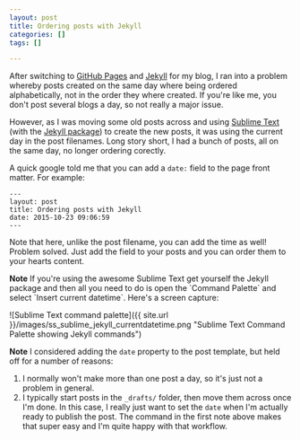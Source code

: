 ```yaml
---
layout: post
title: Ordering posts with Jekyll
categories: []
tags: []

---
```


After switching to [GitHub Pages](https://pages.github.com) and [Jekyll](https://jekyllrb.com) for my blog, I ran into a problem whereby posts created on the same day where being ordered alphabetically, not in the order they where created. If you're like me, you don't post several blogs a day, so not really a major issue.

<!--more-->

However, as I was moving some old posts across and using [Sublime Text](http://www.sublimetext.com) (with the [Jekyll package](https://packagecontrol.io/packages/Jekyll)) to create the new posts, it was using the current day in the post filenames. Long story short, I had a bunch of posts, all on the same day, no longer ordering corectly.

A quick google told me that you can add a `date:` field to the page front matter. For example:

```
---
layout: post
title: Ordering posts with Jekyll
date: 2015-10-23 09:06:59
---
```

Note that here, unlike the post filename, you can add the time as well! Problem solved. Just add the field to your posts and you can order them to your hearts content.

<div class="message"><strong>Note</strong> If you're using the awesome Sublime Text get yourself the Jekyll package and then all you need to do is open the `Command Palette` and select `Insert current datetime`. Here's a screen capture:</div>

![Sublime Text command palette]({{ site.url }}/images/ss_sublime_jekyll_currentdatetime.png "Sublime Text Command Palette showing Jekyll commands")

<div class="message"><strong>Note</strong> I considered adding the <code>date</code> property to the post template, but held off for a number of reasons:
<ol>
<li>I normally won't make more than one post a day, so it's just not a problem in general.</li>
<li>I typically start posts in the <code>_drafts/</code> folder, then move them across once I'm done. In this case, I really just want to set the <code>date</code> when I'm actually ready to publish the post. The command in the first note above makes that super easy and I'm quite happy with that workflow.</li>
</ol>
</div>
